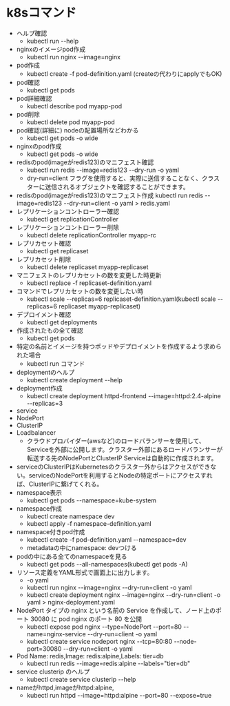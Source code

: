 # k8sコマンド
- ヘルプ確認
  - kubectl run --help
- nginxのイメージpod作成
  - kubectl run nginx --image=nginx
- pod作成
  - kubectl create -f pod-definition.yaml (createの代わりにapplyでもOK)
- pod確認
  - kubectl get pods
- pod詳細確認
  - kubectl describe pod myapp-pod
- pod削除
  - kubectl delete pod myapp-pod
- pod確認(詳細に) nodeの配置場所などわかる
  - kubectl get pods -o wide
- nginxのpod作成
  - kubectl get pods -o wide
- redisのpod(imageがredis123)のマニフェスト確認
  - kubectl run redis --image=redis123 --dry-run -o yaml
  - dry-run=client フラグを使用すると、実際に送信することなく、クラスターに送信されるオブジェクトを確認することができます。
- redisのpod(imageがredis123)のマニフェスト作成
kubectl run redis --image=redis123 --dry-run=client -o yaml > redis.yaml
- レプリケーションコントローラー確認
  - kubectl get replicationController
- レプリケーションコントローラー削除
  - kubectl delete replicationController myapp-rc
- レプリカセット確認
  - kubectl get replicaset
- レプリカセット削除
  - kubectl delete replicaset myapp-replicaset
- マニフェストのレプリカセットの数を変更した時更新
  - kubectl replace -f replicaset-definition.yaml
- コマンドでレプリカセットの数を変更したい時
  - kubectl scale --replicas=6 replicaset-definition.yaml(kubectl scale --replicas=6 replicaset myapp-replicaset)
- デプロイメント確認
  - kubectl get deployments
- 作成されたもの全て確認
  - kubectl get pods
- 特定の名前とイメージを持つポッドやデプロイメントを作成するよう求められた場合
  - kubectl run コマンド
- deploymentのヘルプ
  - kubectl create deployment --help
- deployment作成
  - kubectl create deployment httpd-frontend --image=httpd:2.4-alpine --replicas=3
- service
 - NodePort
 - ClusterIP
 - Loadbalancer
   - クラウドプロバイダー(awsなど)のロードバランサーを使用して、Serviceを外部に公開します。クラスター外部にあるロードバランサーが転送する先のNodePortとClusterIP Serviceは自動的に作成されます。
 - serviceのClusterIPはKubernetesのクラスター外からはアクセスができない。serviceのNodePortを利用するとNodeの特定ポートにアクセスすれば、ClusterIPに繋げてくれる。
- namespace表示
  - kubectl get pods --namespace=kube-system
- namespace作成
  - kubectl create namespace dev
  - kubectl apply -f namespace-definition.yaml
- namespace付きpod作成
  - kubectl create -f pod-definition.yaml --namespace=dev
  - metadataの中にnamespace: devつける
- podの中にある全てのnamespaceを見る
  - kubectl get pods --all-namespaces(kubectl get pods -A)
- リソース定義をYAML形式で画面上に出力します。
  - -o yaml
  - kubectl run nginx --image=nginx --dry-run=client -o yaml
  - kubectl create deployment nginx --image=nginx --dry-run=client -o yaml > nginx-deployment.yaml
- NodePort タイプの nginx という名前の Service を作成して、ノード上のポート 30080 に pod nginx のポート 80 を公開
  - kubectl expose pod nginx --type=NodePort --port=80 --name=nginx-service --dry-run=client -o yaml
  - kubectl create service nodeport nginx --tcp=80:80 --node-port=30080 --dry-run=client -o yaml
- Pod Name: redis,Image: redis:alpine,Labels: tier=db
  - kubectl run redis --image=redis:alpine --labels="tier=db"
- service clusterip のヘルプ
  - kubectl create service clusterip --help
- nameがhttpd,imageがhttpd:alpine,
  - kubectl run httpd --image=httpd:alpine --port=80 --expose=true
